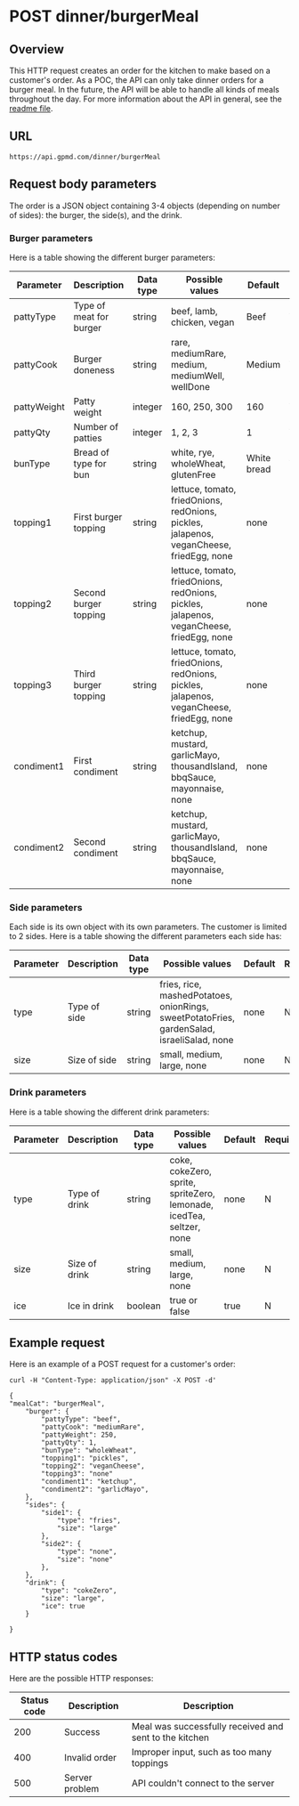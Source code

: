 # POST dinner/burgerMeal

## Overview

This HTTP request creates an order for the kitchen to make based on a customer's order. As a POC, the API can only take dinner orders for a burger meal. In the future, the API will be able to handle all kinds of meals throughout the day. For more information about the API in general, see the [readme file](readme.md).

## URL
```
https://api.gpmd.com/dinner/burgerMeal
```

## Request body parameters

The order is a JSON object containing 3-4 objects (depending on number of sides): the burger, the side(s), and the drink.

### Burger parameters

Here is a table showing the different burger parameters:

| Parameter    | Description             | Data type | Possible values                                                                          | Default     | Required? |
|-------------|-------------------------|-----------|------------------------------------------------------------------------------------------|-------------|-----------|
| pattyType   | Type of meat for burger | string    | beef, lamb, chicken, vegan                                                               | Beef        | Y         |
| pattyCook   | Burger doneness         | string    | rare, mediumRare, medium, mediumWell, wellDone                                           | Medium      | Y         |
| pattyWeight | Patty weight            | integer   | 160, 250, 300                                                                            | 160         | Y         |
| pattyQty    | Number of patties       | integer   | 1, 2, 3                                                                                  | 1           | Y         |
| bunType     | Bread of type for bun   | string    | white, rye, wholeWheat, glutenFree                                                       | White bread | Y         |
| topping1    | First burger topping    | string    | lettuce, tomato, friedOnions, redOnions, pickles, jalapenos, veganCheese, friedEgg, none | none        | N         |
| topping2    | Second burger topping   | string    | lettuce, tomato, friedOnions, redOnions, pickles, jalapenos, veganCheese, friedEgg, none | none        | N         |
| topping3    | Third burger topping    | string    | lettuce, tomato, friedOnions, redOnions, pickles, jalapenos, veganCheese, friedEgg, none | none        | N         |
| condiment1  | First condiment         | string    | ketchup, mustard, garlicMayo, thousandIsland, bbqSauce, mayonnaise, none                 | none        | N         |
| condiment2  | Second condiment        | string    | ketchup, mustard, garlicMayo, thousandIsland, bbqSauce, mayonnaise, none                 | none        | N         |

### Side parameters

Each side is its own object with its own parameters. The customer is limited to 2 sides. Here is a table showing the different parameters each side has:

| Parameter | Description  | Data type | Possible values                                                                               | Default | Required? |
|----------|--------------|-----------|-----------------------------------------------------------------------------------------------|---------|-----------|
| type     | Type of side | string    | fries, rice, mashedPotatoes, onionRings,<br>sweetPotatoFries, gardenSalad, israeliSalad, none | none    | N         |
| size     | Size of side | string    | small, medium, large, none                                                                    | none    | N         |

### Drink parameters

Here is a table showing the different drink parameters:

| Parameter | Description   | Data type | Possible values                                                         | Default | Required? |
|----------|---------------|-----------|-------------------------------------------------------------------------|---------|-----------|
| type     | Type of drink | string    | coke, cokeZero, sprite, spriteZero,<br>lemonade, icedTea, seltzer, none | none    | N         |
| size     | Size of drink | string    | small, medium, large, none                                              | none    | N         |
| ice      | Ice in drink  | boolean   | true or false                                                           | true    | N         |

## Example request

Here is an example of a POST request for a customer's order:
```
curl -H "Content-Type: application/json" -X POST -d'
```
```
{
"mealCat": "burgerMeal",
    "burger": {
		"pattyType": "beef",
		"pattyCook": "mediumRare",
		"pattyWeight": 250,
		"pattyQty": 1,
		"bunType": "wholeWheat",
		"topping1": "pickles",
		"topping2": "veganCheese",
		"topping3": "none"
		"condiment1": "ketchup",
		"condiment2": "garlicMayo",
  	},
    "sides": {
		"side1": {
			"type": "fries",
			"size": "large"
		},
		"side2": {
			"type": "none",
			"size": "none"
		},
  	},
    "drink": {
		"type": "cokeZero",
		"size": "large",
		"ice": true
  	}

}
```

## HTTP status codes

Here are the possible HTTP responses:

| Status code | Description    | Description                                            |
|-------------|----------------|--------------------------------------------------------|
| 200         | Success        | Meal was successfully received and sent to the kitchen |
| 400         | Invalid order  | Improper input, such as too many toppings              |
| 500         | Server problem | API couldn't connect to the server                     |
